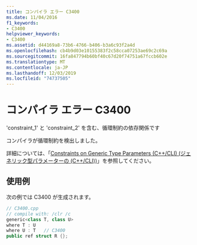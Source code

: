 ```yaml
---
title: コンパイラ エラー C3400
ms.date: 11/04/2016
f1_keywords:
- C3400
helpviewer_keywords:
- C3400
ms.assetid: d44169a8-73b6-4766-b406-b3a6c93f2a4d
ms.openlocfilehash: cb4b9d03e10155383f2c58cca07253ae69c2c69a
ms.sourcegitcommit: 16fa847794b60bf40c67d20f74751a67fccb602e
ms.translationtype: MT
ms.contentlocale: ja-JP
ms.lasthandoff: 12/03/2019
ms.locfileid: "74737505"
---
```

# <a name="compiler-error-c3400"></a>コンパイラ エラー C3400

'constraint_1' と 'constraint_2' を含む、循環制約の依存関係です

コンパイラが循環制約を検出しました。

詳細については、「[Constraints on Generic Type Parameters (C++/CLI) (ジェネリック型パラメーターの (C++/CLI))](../../extensions/constraints-on-generic-type-parameters-cpp-cli.md)」を参照してください。

## <a name="example"></a>使用例

次の例では C3400 が生成されます。

```cpp
// C3400.cpp
// compile with: /clr /c
generic<class T, class U>
where T : U
where U : T   // C3400
public ref struct R {};
```
